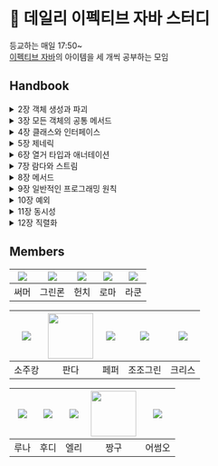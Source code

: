 # 🍜 데일리 이펙티브 자바 스터디  

등교하는 매일 17:50~  
[이펙티브 자바](http://aladin.kr/p/1bCBy)의 아이템을 세 개씩 공부하는 모임   

## Handbook  

<details>
<summary>2장 객체 생성과 파괴</summary>
<div markdown="1">       
  
  - [정적 팩토리 메서드로 생성 목적에 맞는 객체를 생성하라](./handbook/02/01.정적%20팩토리%20메서드로%20생성%20목적에%20맞는%20객체를%20생성하라.md)  
  - [매개변수가 많으면, 빌더로 효율적이고 안전하게 생성할 수 있다](./handbook/02/02.매개변수가%20많으면%2C%20빌더로%20효율적이고%20안전하게%20생성할%20수%20있다.md)  
  - [Enum(열거타입) 방식, 또는 PRIVATE 생성자로서 인스턴스가 오직 하나뿐인 싱글턴임을 보증하라](./handbook/02/03.Enum(열거타입)%20방식%2C%20또는%20PRIVATE%20생성자로서%20인스턴스가%20오직%20하나뿐인%20싱글턴임을%20보증하라.md)  
  - [인스턴스화를 막으려거든 private 생성자를 사용하라](./handbook/02/04.인스턴스화를%20막으려거든%20private%20생성자를%20사용하라.md)  
  - [자원을 직접 명시하지 말고 의존 객체 주입을 사용하라](./handbook/02/05.자원을%20직접%20명시하지%20말고%20의존%20객체%20주입을%20사용하라.md)  
  - [불필요한 객체 생성을 피하라](./handbook/02/06.불필요한%20객체%20생성을%20피하라.md)  
  - [메모리 누수가 발생할 가능성이 있는 객체는 미리 처리하라](./handbook/02/07.메모리%20누수가%20발생할%20가능성이%20있는%20객체는%20미리%20처리하라.md)  
  - [finalizer와 cleaner 사용을 피하라. (그냥 쓰지마라)](./handbook/02/08.finalizer와%20cleaner%20사용을%20피하라.%20(그냥%20쓰지마라).md)  
  - [try-finally 보다는 try-with-resources를 사용하라](./handbook/02/09.try-finally%20보다는%20try-with-resources를%20사용하라.md)  
  
</div>
</details>

<details>
<summary>3장 모든 객체의 공통 메서드</summary>
<div markdown="1">       

  - [equals 만들 때 일반규약을 지켜라 귀찮으면 IDE가 만들어주는거 써라](./handbook/03/10.equals%20만들%20때%20일반규약을%20지켜라%20귀찮으면%20IDE가%20만들어주는거%20써라.md)  
  - [equals 를 재정의 하려거든 hashCode 도 재정의하라](./handbook/03/11.equals%20를%20재정의%20하려거든%20hashCode%20도%20재정의하라.md)  
  - [유용한 정보를 가지도록 toString을 재정의하자](./handbook/03/12.유용한%20정보를%20가지도록%20toString을%20재정의하자.md)  
  - [clone 재정의는 주의해서 진행](./handbook/03/13.clone%20재정의는%20주의해서%20진행.md)  
  - [Comparable을 구현할지 고려하라](./handbook/03/14.Comparable을%20구현할지%20고려하라.md)  
  
</div>
</details>

<details>
<summary>4장 클래스와 인터페이스</summary>
<div markdown="1">       
  
  - [클래스와 멤버의 접근 권한을 최소화하라](./handbook/04/15.클래스와%20멤버의%20접근%20권한을%20최소화하라.md)  
  - [public 클래스의 필드를 외부로 직접 노출하지 마라](./handbook/04/16.public%20클래스의%20필드를%20외부로%20직접%20노출하지%20마라.md)  
  - [변경 가능성을 최소화하라. 불변 객체를 만들자](./handbook/04/17.변경%20가능성을%20최소화하라.%20불변%20객체를%20만들자.md)  
  - [상속보다는 컴포지션과 전달을 사용하자. 래퍼클래스가 더 강력하다](./handbook/04/18.상속보다는%20컴포지션과%20전달을%20사용하자.%20래퍼클래스가%20더%20강력하다.md)  
  - [상속을 고려해 설계하고 문서화하라. 그러지 않았다면 상속은 금지하라](./handbook/04/19.상속을%20고려해%20설계하고%20문서화하라.%20그러지%20않았다면%20상속은%20금지하라.md)
  - [추상 클래스보다는 인터페이스를 우선하라](./handbook/04/20.추상%20클래스보다는%20인터페이스를%20우선하라.md)  
  - [인터페이스는 구현하는 쪽을 생각해 설계하라](./handbook/04/21.인터페이스는%20구현하는%20쪽을%20생각해%20설계하라.md)  
  - [상수 인터페이스 절대 쓰지마라](./handbook/04/22.상수%20인터페이스%20절대%20쓰지마라.md)  
  - [태그 달린 클래스보다는 클래스 계층구조를 활용하라](./handbook/04/23.%20태그%20달린%20클래스보다는%20클래스%20계층구조를%20활용하라.md)
  - [멤버 클래스는 되도록 static으로 만들라](./handbook/04/24.%20멤버%20클래스는%20되도록%20static으로%20만들라.md)  
  - [톱레벨 클래스는 한 파일에 하나만 담기](./handbook/04/25.%20톱레벨%20클래스는%20한%20파일에%20하나만%20담기.md)  
</div>
</details>

<details>
<summary>5장 제네릭</summary>
<div markdown="1">       
  
  - [로 타입은 사용하지 말라](./handbook/05/26.%20로%20타입은%20사용하지%20말라.md)  
  - [비검사 경고를 제거하라](./handbook/05/27.%20비검사%20경고를%20제거하라.md)  
  - [배열보다는 리스트를 사용하라](./handbook/05/28.%20배열보다는%20리스트를%20사용하라.md)
  - [이왕이면 제네릭 타입으로 만들라](./handbook/05/29.%20이왕이면%20제네릭%20타입으로%20만들라.md)
  - [이왕이면 제네릭 메서드로 만들라](./handbook/05/30.이왕이면%20제네릭%20메서드로%20만들라.md)
  - [한정적 와일드카드를 사용해 API 유연성을 높이라](./handbook/05/31.한정적%20와일드카드를%20사용해%20API%20유연성을%20높이라.md)
  - [제네릭과 가변인수를 함께 쓸 때는 신중해라](./handbook/05//32.%20제네릭과%20가변인수를%20함께%20쓸%20때는%20신중해라.md)
  - [타입 안전 이종 컨테이너를 고려하라](./handbook/05/33.%20타입%20안전%20이종%20컨테이너를%20고려하라.md)
</div>
</details>

<details>
<summary>6장 열거 타입과 애너테이션</summary>
<div markdown="1">
  
  - [34. int 상수 대신 열거 타입을 사용하라](./handbook/06/34.%20int%20상수%20대신%20열거%20타입%20써라.md)  
  - [35. ordinal 메서드 대신 인스턴스 필드를 사용하라](./handbook/06/35.%20ordinal%20메서드%20대신%20인스턴스%20필드를%20사용하라.md)
  - [36.비트 필드 대신 EnumSet을 사용하라](./handbook/06/36.%20비트%20필드%20대신%20EnumSet을%20사용하라.md)
  - [37. ordinal 인덱싱 대신 EnumMap을 사용하라](./handbook/06/37.%20ordinal%20인덱싱%20대신%20EnumMap을%20사용하라.md)
  - [38. 확장할 수 있는 열거 타입이 필요하면 인터페이스를 사용하라](./handbook/06/확장할%20수%20있는%20열거%20타입이%20필요하면%20인터페이스를%20사용하라.md)
  - [39. 명명 패턴보다 애너테이션을 사용하라](./handbook/06/39%20명명%20패턴보다%20애너테이션을%20사용하라.md)  
  - [40. 재정의 할 때는 항상 Override 애너테이션을 붙여라](./handbook/06/40.%20재정의%20할%20때는%20항상%20%20%40Override%20애너테이션을%20붙여라.md)  
  - [41. 정의하려는 것이 타입이라면 마커 인터페이스를 사용하라](./handbook/06/41.%20정의하려는%20것이%20타입이라면%20마커%20인터페이스를%20사용하라.md)  
  - [42. 익명 클래스 보다는 람다를 사용하라](./handbook/06/42.익명%20클래스%20보다는%20람다를%20사용하라.md)  
  - [43. 람다보다는 메서드 참조를 사용하라](./handbook/06/43.%20람다보다는%20메서드%20참조를%20사용하라.md)  
</div>
</details>

<details>
<summary>7장 람다와 스트림</summary>
<div markdown="1">       
  
  - [44. 표준 함수형 인터페이스를 사용하라](./handbook/07/44.%20표준%20함수형%20인터페이스를%20사용하라.md)  
  - [45. 스트림은 주의해서 사용하라](./handbook/07/45.%20%EC%8A%A4%ED%8A%B8%EB%A6%BC%EC%9D%80%20%EC%A3%BC%EC%9D%98%ED%95%B4%EC%84%9C%20%EC%82%AC%EC%9A%A9%ED%95%98%EB%9D%BC.md) 
  - [46. 스트림에서는 부작용 없는 함수를 사용하라](./handbook/07/46.%20스트림에서는%20부작용%20없는%20함수를%20사용하라.md)  
  - [47. 반환 타입으로는 스트림보다 컬렉션이 낫다](./handbook/07/47.%20반환%20타입으로는%20스트림보다%20컬렉션이%20낫다.md)  
  - [48. 스트림 병렬화는 주의해서 적용하라](./handbook/07/48.%20스트림%20병렬화는%20주의해서%20적용하라.md)  

</div>
</details>

<details>
<summary>8장 메서드</summary>
<div markdown="1"> 
  
  - [49. 매개변수가 유효한지 검사하라](./handbook/08/49.%20매개변수가%20유효한지%20검사하라.md)  
  - [50. 적시에 방어적 복사본을 만들라](./handbook/08/50.%20적시에%20방어적%20복사본을%20만들라.md)  
  - [51. 메서드 시그니처를 신중히 설계하라](./handbook/08/51.%20메서드%20시그니처를%20신중히%20설계하라.md)  
  - [52. 다중정의는 신중히 사용하라](./handbook/08/52.%20다중정의는%20신중히%20사용하라.md)  
  - [53. 가변인수는 신중히 사용하라](./handbook/08/53.가변인수는%20신중히%20사용하라.md)  
  - [54. null이 아닌, 빈 컬렉션이나 배열을 반환하라](./handbook/08/54.%20null이%20아닌%2C%20빈%20컬렉션이나%20배열을%20반환하라.md)  
  
</div>
</details>

<details>
<summary>9장 일반적인 프로그래밍 원칙</summary>
<div markdown="1">       

  - [61. 박싱된 기본 타입보다는 기본 타입을 사용하라](./handbook/09/61.%20박싱된%20기본%20타입보다는%20기본%20타입을%20사용하라.md)  
  - [65. 리플렉션 보다는 인터페이스를 사용하라](./handbook/09/65.%20리플렉션%20보다는%20인터페이스를%20사용하라.md)
  
</div>
</details>

<details>
<summary>10장 예외</summary>
<div markdown="1">       

  - [75. 예외의 상세 메시지에 실패 관련 정보를 담으라](./handbook/10/75.%20예외의%20상세%20메시지에%20실패%20관련%20정보를%20담으라.md)

</div>
</details>

<details>
<summary>11장 동시성</summary>
<div markdown="1">       

  - [80. 스레드보다는 실행자, 태스크, 스트림을 애용하라](./handbook/11/80.%20스레드보다는%20실행자%2C%20태스크%2C%20스트림을%20애용하라.md)
  
</div>
</details>

<details>
<summary>12장 직렬화</summary>
<div markdown="1">       

</div>
</details>

## Members  

|[![](https://github.com/hyewoncc.png?size=80)](https://github.com/hyewoncc)|[![](https://github.com/jaejae-yoo.png?size=80)](https://github.com/jaejae-yoo) |[![](https://github.com/BETTERFUTURE4.png?size=80)](https://github.com/BETTERFUTURE4) | [![](https://github.com/kbsat.png?size=80)](https://github.com/kbsat) | [![](https://github.com/nbalance97.png?size=80)](https://github.com/nbalance97) |  
|:---:|:---:|:---:|:---:|:---:|
| 써머 | 그린론 | 헌치 | 로마 | 라쿤 |  


|[![](https://github.com/sojukang.png?size=80)](https://github.com/sojukang)|[<img src="https://github.com/woong7.png" width="80">](https://github.com/woong7) |[![](https://github.com/SuyeonChoi.png?size=80)](https://github.com/SuyeonChoi) | [![](https://github.com/jojogreen91.png?size=80)](https://github.com/jojogreen91) | [![](https://github.com/Byeongju-Kong.png?size=80)](https://github.com/Byeongju-Kong) |  
|:---:|:---:|:---:|:---:|:---:|  
| 소주캉 | 판다 | 페퍼 | 조조그린 | 크리스 |  


|[![](https://github.com/RunaNam.png?size=80)](https://github.com/RunaNam)|[![](https://github.com/devHudi.png?size=80)](https://github.com/devHudi) |[![](https://github.com/RIANAEH.png?size=80)](https://github.com/RIANAEH) | [<img src="https://github.com/sc0116.png" width="80">](https://github.com/sc0116) | [![](https://github.com/awesomeo184.png?size=80)](https://github.com/awesomeo184) |  
|:---:|:---:|:---:|:---:|:---:|  
| 루나 | 후디 | 엘리 | 짱구 | 어썸오 |  

